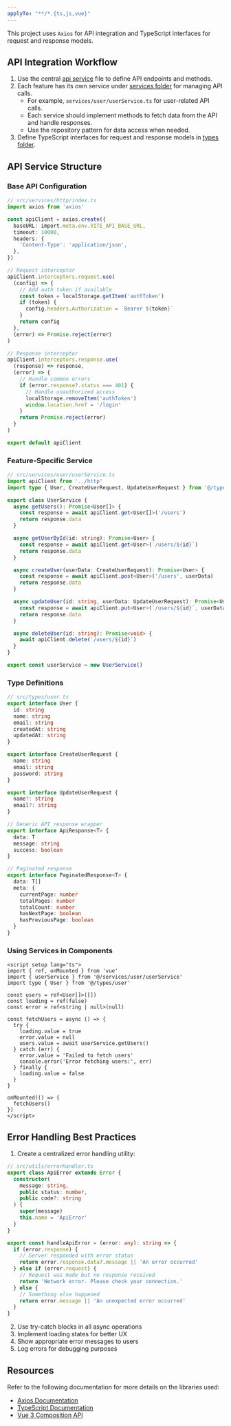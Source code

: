 ```yaml
---
applyTo: "**/*.{ts,js,vue}"
---
```


This project uses `Axios` for API integration and TypeScript interfaces for request and response models.

## API Integration Workflow

1. Use the central [api service](../../src/services/api/index.ts) file to define API endpoints and methods.
2. Each feature has its own service under [services folder](../../src/services) for managing API calls.
   - For example, `services/user/userService.ts` for user-related API calls.
   - Each service should implement methods to fetch data from the API and handle responses.
   - Use the repository pattern for data access when needed.
3. Define TypeScript interfaces for request and response models in [types folder](../../src/types).

## API Service Structure

### Base API Configuration
```typescript
// src/services/http/index.ts
import axios from 'axios'

const apiClient = axios.create({
  baseURL: import.meta.env.VITE_API_BASE_URL,
  timeout: 10000,
  headers: {
    'Content-Type': 'application/json',
  },
})

// Request interceptor
apiClient.interceptors.request.use(
  (config) => {
    // Add auth token if available
    const token = localStorage.getItem('authToken')
    if (token) {
      config.headers.Authorization = `Bearer ${token}`
    }
    return config
  },
  (error) => Promise.reject(error)
)

// Response interceptor
apiClient.interceptors.response.use(
  (response) => response,
  (error) => {
    // Handle common errors
    if (error.response?.status === 401) {
      // Handle unauthorized access
      localStorage.removeItem('authToken')
      window.location.href = '/login'
    }
    return Promise.reject(error)
  }
)

export default apiClient
```

### Feature-Specific Service
```typescript
// src/services/user/userService.ts
import apiClient from '../http'
import type { User, CreateUserRequest, UpdateUserRequest } from '@/types/user'

export class UserService {
  async getUsers(): Promise<User[]> {
    const response = await apiClient.get<User[]>('/users')
    return response.data
  }

  async getUserById(id: string): Promise<User> {
    const response = await apiClient.get<User>(`/users/${id}`)
    return response.data
  }

  async createUser(userData: CreateUserRequest): Promise<User> {
    const response = await apiClient.post<User>('/users', userData)
    return response.data
  }

  async updateUser(id: string, userData: UpdateUserRequest): Promise<User> {
    const response = await apiClient.put<User>(`/users/${id}`, userData)
    return response.data
  }

  async deleteUser(id: string): Promise<void> {
    await apiClient.delete(`/users/${id}`)
  }
}

export const userService = new UserService()
```

### Type Definitions
```typescript
// src/types/user.ts
export interface User {
  id: string
  name: string
  email: string
  createdAt: string
  updatedAt: string
}

export interface CreateUserRequest {
  name: string
  email: string
  password: string
}

export interface UpdateUserRequest {
  name?: string
  email?: string
}

// Generic API response wrapper
export interface ApiResponse<T> {
  data: T
  message: string
  success: boolean
}

// Paginated response
export interface PaginatedResponse<T> {
  data: T[]
  meta: {
    currentPage: number
    totalPages: number
    totalCount: number
    hasNextPage: boolean
    hasPreviousPage: boolean
  }
}
```

### Using Services in Components
```vue
<script setup lang="ts">
import { ref, onMounted } from 'vue'
import { userService } from '@/services/user/userService'
import type { User } from '@/types/user'

const users = ref<User[]>([])
const loading = ref(false)
const error = ref<string | null>(null)

const fetchUsers = async () => {
  try {
    loading.value = true
    error.value = null
    users.value = await userService.getUsers()
  } catch (err) {
    error.value = 'Failed to fetch users'
    console.error('Error fetching users:', err)
  } finally {
    loading.value = false
  }
}

onMounted(() => {
  fetchUsers()
})
</script>
```

## Error Handling Best Practices

1. Create a centralized error handling utility:
```typescript
// src/utils/errorHandler.ts
export class ApiError extends Error {
  constructor(
    message: string,
    public status: number,
    public code?: string
  ) {
    super(message)
    this.name = 'ApiError'
  }
}

export const handleApiError = (error: any): string => {
  if (error.response) {
    // Server responded with error status
    return error.response.data?.message || 'An error occurred'
  } else if (error.request) {
    // Request was made but no response received
    return 'Network error. Please check your connection.'
  } else {
    // Something else happened
    return error.message || 'An unexpected error occurred'
  }
}
```

2. Use try-catch blocks in all async operations
3. Implement loading states for better UX
4. Show appropriate error messages to users
5. Log errors for debugging purposes

## Resources
Refer to the following documentation for more details on the libraries used:
- [Axios Documentation](https://axios-http.com/)
- [TypeScript Documentation](https://www.typescriptlang.org/docs/)
- [Vue 3 Composition API](https://vuejs.org/guide/essentials/reactivity-fundamentals.html)
